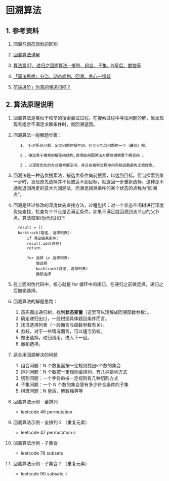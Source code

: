 # 回溯算法

## 1. 参考资料

1. [回溯与动态规划的区别](https://juejin.cn/post/6876486050852634632)

2. [回溯算法详解](https://juejin.cn/post/6887049646988853262)

3. [算法篇07、递归之回溯算法--排列、组合、子集、N皇后、数独等](https://juejin.cn/post/6959013568113016869)

4. [「算法思想」分治、动态规划、回溯、贪心一锅炖](https://juejin.cn/post/6844904190578278414)
5. [前端进阶」你真的懂递归吗？](https://juejin.cn/post/6844904161872461831)

## 2. 算法原理说明

1. 回溯算法是类似于枚举的搜索尝试过程。在搜索过程中寻找问题的解，当发现现有组合不满足求解条件时，就回溯返回。

2. 回溯算法一般解题步骤：
   ```
      1、 针对所给问题，定义问题的解空间，它至少包含问题的一个（最优）解。

      2 、确定易于搜索的解空间结构,使得能用回溯法方便地搜索整个解空间 。

      3 、以深度优先的方式搜索解空间，并且在搜索过程中用剪枝函数避免无效搜索。
   ```

3. 回溯法是一种选优搜索法，按选优条件向前搜索，以达到目标。但当探索到某一步时，发现原先选择并不优或达不到目标，就退回一步重新选择，这种走不通就退回再走的技术为回溯法，而满足回溯条件的某个状态的点称为“回溯点”。

4. 回溯是经过修改的深度优先查找方法，过程包括：对一个状态空间树进行深度优先查找，检查每个节点是否满足条件。如果不满足就回溯到该节点的父节点。算法框架(伪代码)如下
   ```
     result = []
     backtrack(路径, 选择列表):
         if 满足结束条件:
         result.add(路径)
         return
    
         for 选择 in 选择列表:
             做选择
             backtrack(路径, 选择列表)
             撤销选择
   ```
5. 在上面的伪代码中，核心就是 for 循环中的递归，在递归之前做选择，递归之后撤销选择。

6. 回溯算法的解题思路：
   1. 首先画出递归树，找到**状态变量**（这里可以理解成回溯函数参数）。
   2. 确定递归出口，一般根据具体题目条件而言。
   3. 找准选择列表（一般而言与函数参数有关）。
   4. 剪枝，对于一些情况而言，可以适当剪枝。
   5. 做出选择，递归调用，进入下一层。
   6. 撤销选择。

7. 适合用回溯解决的问题
   1. 组合问题：N 个数里面按一定规则找出k个数的集合
   2. 排列问题：N 个数按一定规则全排列，有几种排列方式
   3. 切割问题：一个字符串按一定规则有几种切割方式
   4. 子集问题：一个 N 个数的集合里有多少符合条件的子集
   5. 棋盘问题：N 皇后，解数独等等

8. 回溯算法示例 - 全排列
   - leetcode 46 permutation

9. 回溯算法示例 - 全排列 2 （重复元素）
   - leetcode 47 permutation ii

10. 回溯算法示例 - 子集合
    - leetcode 78 subsets

11. 回溯算法示例 - 子集合 2 （重复元素）
    - leetcode 90 subsets ii


